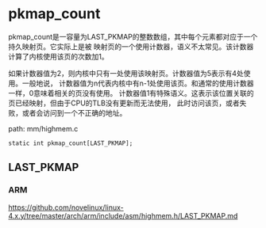 pkmap_count
========================================

pkmap_count是一容量为LAST_PKMAP的整数数组，其中每个元素都对应于一个持久映射页。它实际上是被
映射页的一个使用计数器，语义不太常见。该计数器计算了内核使用该页的次数加1。

如果计数器值为2，则内核中只有一处使用该映射页。计数器值为5表示有4处使用。一般地说，
计数器值为n代表内核中有n-1处使用该页。和通常的使用计数器一样，0意味着相关的页没有使用。
计数器值1有特殊语义。这表示该位置关联的页已经映射，但由于CPU的TLB没有更新而无法使用，
此时访问该页，或者失败，或者会访问到一个不正确的地址。

path: mm/highmem.c
```
static int pkmap_count[LAST_PKMAP];
```

LAST_PKMAP
----------------------------------------

### ARM

https://github.com/novelinux/linux-4.x.y/tree/master/arch/arm/include/asm/highmem.h/LAST_PKMAP.md
